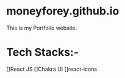 # moneyforey.github.io
This is my Portfolio website.
# Tech Stacks:-
[]React JS
[]Chakra UI
[]react-icons

